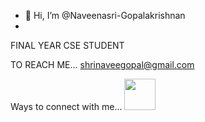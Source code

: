 - 👋 Hi, I’m @Naveenasri-Gopalakrishnan
- 
FINAL YEAR CSE STUDENT

TO REACH ME...
shrinaveegopal@gmail.com

Ways to connect with me...
  <img src="https://github.com/user-attachments/assets/ca0e714c-6d64-46c3-9cd8-446a2c739834" height="50" width="50">

